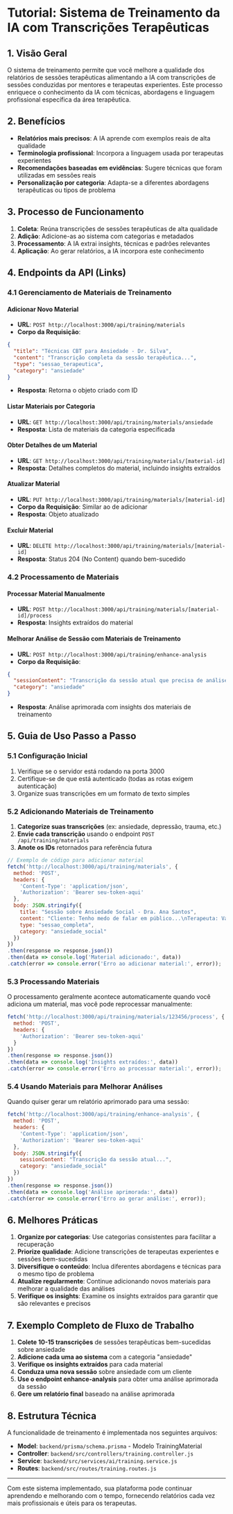 # Tutorial: Sistema de Treinamento da IA com Transcrições Terapêuticas

## 1. Visão Geral

O sistema de treinamento permite que você melhore a qualidade dos relatórios de sessões terapêuticas alimentando a IA com transcrições de sessões conduzidas por mentores e terapeutas experientes. Este processo enriquece o conhecimento da IA com técnicas, abordagens e linguagem profissional específica da área terapêutica.

## 2. Benefícios

- **Relatórios mais precisos**: A IA aprende com exemplos reais de alta qualidade
- **Terminologia profissional**: Incorpora a linguagem usada por terapeutas experientes
- **Recomendações baseadas em evidências**: Sugere técnicas que foram utilizadas em sessões reais
- **Personalização por categoria**: Adapta-se a diferentes abordagens terapêuticas ou tipos de problema

## 3. Processo de Funcionamento

1. **Coleta**: Reúna transcrições de sessões terapêuticas de alta qualidade
2. **Adição**: Adicione-as ao sistema com categorias e metadados 
3. **Processamento**: A IA extrai insights, técnicas e padrões relevantes
4. **Aplicação**: Ao gerar relatórios, a IA incorpora este conhecimento

## 4. Endpoints da API (Links)

### 4.1 Gerenciamento de Materiais de Treinamento

#### Adicionar Novo Material
- **URL**: `POST http://localhost:3000/api/training/materials`
- **Corpo da Requisição**:
```json
{
  "title": "Técnicas CBT para Ansiedade - Dr. Silva",
  "content": "Transcrição completa da sessão terapêutica...",
  "type": "sessao_terapeutica", 
  "category": "ansiedade"
}
```
- **Resposta**: Retorna o objeto criado com ID

#### Listar Materiais por Categoria
- **URL**: `GET http://localhost:3000/api/training/materials/ansiedade`
- **Resposta**: Lista de materiais da categoria especificada

#### Obter Detalhes de um Material
- **URL**: `GET http://localhost:3000/api/training/materials/[material-id]`
- **Resposta**: Detalhes completos do material, incluindo insights extraídos

#### Atualizar Material
- **URL**: `PUT http://localhost:3000/api/training/materials/[material-id]`
- **Corpo da Requisição**: Similar ao de adicionar
- **Resposta**: Objeto atualizado

#### Excluir Material
- **URL**: `DELETE http://localhost:3000/api/training/materials/[material-id]`
- **Resposta**: Status 204 (No Content) quando bem-sucedido

### 4.2 Processamento de Materiais

#### Processar Material Manualmente
- **URL**: `POST http://localhost:3000/api/training/materials/[material-id]/process`
- **Resposta**: Insights extraídos do material

#### Melhorar Análise de Sessão com Materiais de Treinamento
- **URL**: `POST http://localhost:3000/api/training/enhance-analysis`
- **Corpo da Requisição**:
```json
{
  "sessionContent": "Transcrição da sessão atual que precisa de análise...",
  "category": "ansiedade"
}
```
- **Resposta**: Análise aprimorada com insights dos materiais de treinamento

## 5. Guia de Uso Passo a Passo

### 5.1 Configuração Inicial

1. Verifique se o servidor está rodando na porta 3000
2. Certifique-se de que está autenticado (todas as rotas exigem autenticação)
3. Organize suas transcrições em um formato de texto simples

### 5.2 Adicionando Materiais de Treinamento

1. **Categorize suas transcrições** (ex: ansiedade, depressão, trauma, etc.)
2. **Envie cada transcrição** usando o endpoint `POST /api/training/materials`
3. **Anote os IDs** retornados para referência futura

```javascript
// Exemplo de código para adicionar material
fetch('http://localhost:3000/api/training/materials', {
  method: 'POST',
  headers: {
    'Content-Type': 'application/json',
    'Authorization': 'Bearer seu-token-aqui'
  },
  body: JSON.stringify({
    title: "Sessão sobre Ansiedade Social - Dra. Ana Santos",
    content: "Cliente: Tenho medo de falar em público...\nTerapeuta: Vamos explorar esse medo...",
    type: "sessao_completa",
    category: "ansiedade_social"
  })
})
.then(response => response.json())
.then(data => console.log('Material adicionado:', data))
.catch(error => console.error('Erro ao adicionar material:', error));
```

### 5.3 Processando Materiais

O processamento geralmente acontece automaticamente quando você adiciona um material, mas você pode reprocessar manualmente:

```javascript
fetch('http://localhost:3000/api/training/materials/123456/process', {
  method: 'POST',
  headers: {
    'Authorization': 'Bearer seu-token-aqui'
  }
})
.then(response => response.json())
.then(data => console.log('Insights extraídos:', data))
.catch(error => console.error('Erro ao processar material:', error));
```

### 5.4 Usando Materiais para Melhorar Análises

Quando quiser gerar um relatório aprimorado para uma sessão:

```javascript
fetch('http://localhost:3000/api/training/enhance-analysis', {
  method: 'POST',
  headers: {
    'Content-Type': 'application/json',
    'Authorization': 'Bearer seu-token-aqui'
  },
  body: JSON.stringify({
    sessionContent: "Transcrição da sessão atual...",
    category: "ansiedade_social"
  })
})
.then(response => response.json())
.then(data => console.log('Análise aprimorada:', data))
.catch(error => console.error('Erro ao gerar análise:', error));
```

## 6. Melhores Práticas

1. **Organize por categorias**: Use categorias consistentes para facilitar a recuperação
2. **Priorize qualidade**: Adicione transcrições de terapeutas experientes e sessões bem-sucedidas
3. **Diversifique o conteúdo**: Inclua diferentes abordagens e técnicas para o mesmo tipo de problema
4. **Atualize regularmente**: Continue adicionando novos materiais para melhorar a qualidade das análises
5. **Verifique os insights**: Examine os insights extraídos para garantir que são relevantes e precisos

## 7. Exemplo Completo de Fluxo de Trabalho

1. **Colete 10-15 transcrições** de sessões terapêuticas bem-sucedidas sobre ansiedade
2. **Adicione cada uma ao sistema** com a categoria "ansiedade"
3. **Verifique os insights extraídos** para cada material
4. **Conduza uma nova sessão** sobre ansiedade com um cliente
5. **Use o endpoint enhance-analysis** para obter uma análise aprimorada da sessão
6. **Gere um relatório final** baseado na análise aprimorada

## 8. Estrutura Técnica

A funcionalidade de treinamento é implementada nos seguintes arquivos:

- **Model**: `backend/prisma/schema.prisma` - Modelo TrainingMaterial
- **Controller**: `backend/src/controllers/training.controller.js`
- **Service**: `backend/src/services/ai/training.service.js`
- **Routes**: `backend/src/routes/training.routes.js`

---

Com este sistema implementado, sua plataforma pode continuar aprendendo e melhorando com o tempo, fornecendo relatórios cada vez mais profissionais e úteis para os terapeutas. 